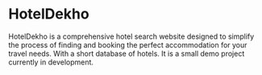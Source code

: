 # HotelDekho
HotelDekho is a comprehensive hotel search website designed to simplify the process of finding and booking the perfect accommodation for your travel needs. With a short database of hotels. It is a small demo project currently in development.

